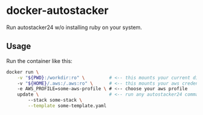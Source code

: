 # docker-autostacker

Run autostacker24 w/o installing ruby on your system.

## Usage

Run the container like this:

```bash
docker run \
    -v "${PWD}:/workdir:ro" \         # <-- this mounts your current directory inside the container's work dir
    -v "${HOME}/.aws:/.aws:ro" \      # <-- this mounts your aws credentials inside the container's home dir
    -e AWS_PROFILE=some-aws-profile \ # <-- choose your aws profile
    update \                          # <-- run any autostacker24 command
        --stack some-stack \
        --template some-template.yaml
```